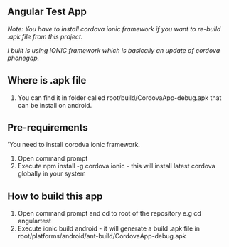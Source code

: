 ## Angular Test App

*Note: You have to install cordova ionic framework if you want to re-build .apk file from this project.*

*I built is using IONIC framework which is basically an update of cordova phonegap.*

## Where is .apk file

1. You can find it in folder called root/build/CordovaApp-debug.apk that can be install on android.

## Pre-requirements
'You need to install corodva ionic framework.

1. Open command prompt 
2. Execute npm install -g cordova ionic - this will install latest cordova globally in your system


## How to build this app

1. Open command prompt and cd to root of the repository e.g cd angulartest
2. Execute ionic build android - it will generate a build .apk file in root/platforms/android/ant-build/CordovaApp-debug.apk
